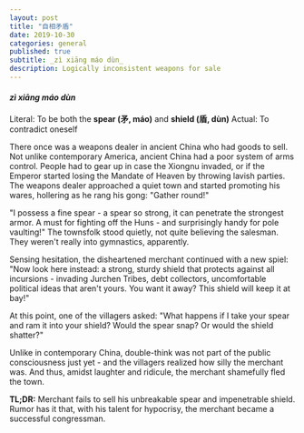 ```yaml
---
layout: post
title: "自相矛盾"
date: 2019-10-30
categories: general
published: true
subtitle: _zì xiāng máo dùn_
description: Logically inconsistent weapons for sale
---
```


#### _zì xiāng máo dùn_

Literal: To be both the **spear (矛, máo)** and **shield (盾, dùn)**
Actual: To contradict oneself

There once was a weapons dealer in ancient China who had goods to sell. Not
unlike contemporary America, ancient China had a poor system of arms control.
People had to gear up in case the Xiongnu invaded, or if the Emperor started
losing the Mandate of Heaven by throwing lavish parties. The weapons dealer
approached a quiet town and started promoting his wares, hollering as he rang
his gong: "Gather round!"

"I possess a fine spear - a spear so strong, it can penetrate the strongest
armor. A must for fighting off the Huns - and surprisingly handy for pole
vaulting!" The townsfolk stood quietly, not quite believing the salesman. They
weren't really into gymnastics, apparently.

Sensing hesitation, the disheartened merchant continued with a new spiel:
"Now look here instead: a strong, sturdy shield that protects against all
incursions - invading Jurchen Tribes, debt collectors, uncomfortable political
ideas that aren't yours. You want it away? This shield will keep it at bay!"

At this point, one of the villagers asked: "What happens if I take your spear
and ram it into your shield? Would the spear snap? Or would the shield shatter?"

Unlike in contemporary China, double-think was not part of the public
consciousness just yet - and the villagers realized how silly the merchant was.
And thus, amidst laughter and ridicule, the merchant shamefully fled the town.

**TL;DR:** Merchant fails to sell his unbreakable spear and impenetrable shield.
Rumor has it that, with his talent for hypocrisy, the merchant became a
successful congressman.
